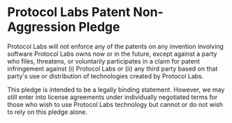 # Protocol Labs Patent Non-Aggression Pledge

Protocol Labs will not enforce any of the patents on any invention involving software Protocol Labs owns now or in the future, except against a party who files, threatens, or voluntarily participates in a claim for patent infringement against (i) Protocol Labs or (ii) any third party based on that party's use or distribution of technologies created by Protocol Labs.

This pledge is intended to be a legally binding statement. However, we may still enter into license agreements under individually negotiated terms for those who wish to use Protocol Labs technology but cannot or do not wish to rely on this pledge alone.
